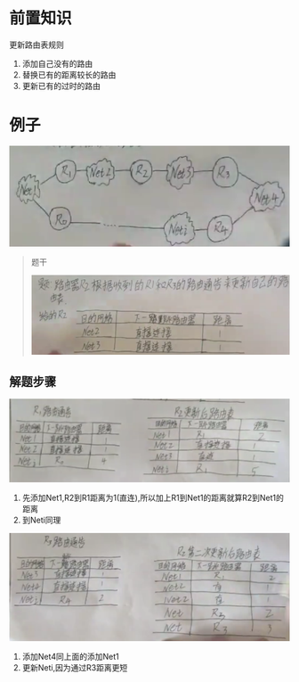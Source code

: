 # 前置知识

更新路由表规则

1. 添加自己没有的路由
2. 替换已有的距离较长的路由
3. 更新已有的过时的路由

# 例子

![1676860756657](image/7-路由选择/1676860756657.png)

> 题干
>
> ![1676860823941](image/7-路由选择/1676860823941.png)

## 解题步骤

![1676860923627](image/7-路由选择/1676860923627.png)

1. 先添加Net1,R2到R1距离为1(直连),所以加上R1到Net1的距离就算R2到Net1的距离
2. 到Neti同理

![1676860961083](image/7-路由选择/1676860961083.png)

1. 添加Net4同上面的添加Net1
2. 更新Neti,因为通过R3距离更短
